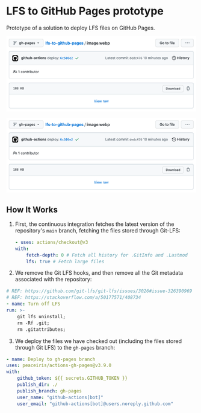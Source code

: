 # LFS to GitHub Pages prototype

Prototype of a solution to deploy LFS files on GitHub Pages.

![The `image.webp` stored in branch `main` *IS* stored through LFS.](https://raw.githubusercontent.com/jlumbroso/lfs-to-github-pages/main/screenshots/screenshot-gh-pages-not-lfs.png "Screenshot of branch `main`")

![The `image.webp` stored in branch `main` is *NOT* stored through LFS.](https://raw.githubusercontent.com/jlumbroso/lfs-to-github-pages/main/screenshots/screenshot-gh-pages-not-lfs.png "Screenshot of branch `gh-pages`")

## How It Works

1. First, the continuous integration fetches the latest version of the repository's `main` branch, fetching the files stored through Git-LFS:

   ```yaml
   - uses: actions/checkout@v3
   with:
       fetch-depth: 0 # Fetch all history for .GitInfo and .Lastmod
       lfs: true # Fetch large files
   ```

2. We remove the Git LFS hooks, and then remove all the Git metadata associated with the repository:

```yaml
# REF: https://github.com/git-lfs/git-lfs/issues/3026#issue-326390969
# REF: https://stackoverflow.com/a/50177571/408734
- name: Turn off LFS
run: >-
    git lfs uninstall;
    rm -Rf .git;
    rm .gitattributes;
```

3. We deploy the files we have checked out (including the files stored through Git LFS) to the `gh-pages` branch:

```yaml
- name: Deploy to gh-pages branch
uses: peaceiris/actions-gh-pages@v3.9.0
with:
    github_token: ${{ secrets.GITHUB_TOKEN }}
    publish_dir: ./
    publish_branch: gh-pages
    user_name: "github-actions[bot]"
    user_email: "github-actions[bot]@users.noreply.github.com"
```
